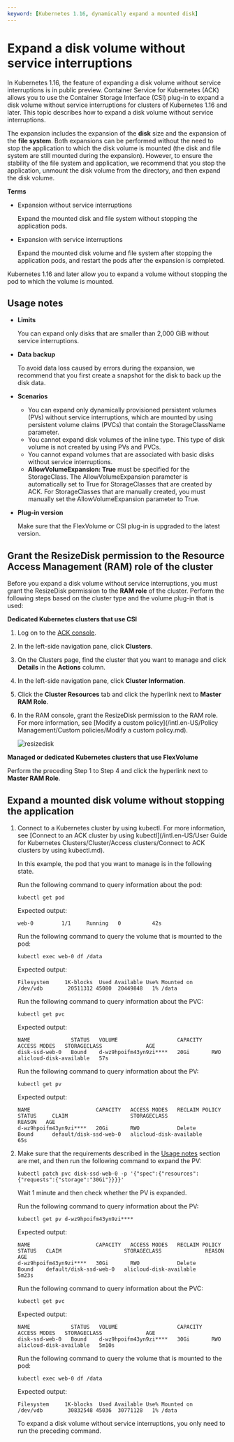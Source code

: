 ```yaml
---
keyword: [Kubernetes 1.16, dynamically expand a mounted disk]
---
```


# Expand a disk volume without service interruptions

In Kubernetes 1.16, the feature of expanding a disk volume without service interruptions is in public preview. Container Service for Kubernetes \(ACK\) allows you to use the Container Storage Interface \(CSI\) plug-in to expand a disk volume without service interruptions for clusters of Kubernetes 1.16 and later. This topic describes how to expand a disk volume without service interruptions.

The expansion includes the expansion of the **disk** size and the expansion of the **file system**. Both expansions can be performed without the need to stop the application to which the disk volume is mounted \(the disk and file system are still mounted during the expansion\). However, to ensure the stability of the file system and application, we recommend that you stop the application, unmount the disk volume from the directory, and then expand the disk volume.

**Terms**

-   Expansion without service interruptions

    Expand the mounted disk and file system without stopping the application pods.

-   Expansion with service interruptions

    Expand the mounted disk volume and file system after stopping the application pods, and restart the pods after the expansion is completed.


Kubernetes 1.16 and later allow you to expand a volume without stopping the pod to which the volume is mounted.

## Usage notes

-   **Limits**

    You can expand only disks that are smaller than 2,000 GiB without service interruptions.

-   **Data backup**

    To avoid data loss caused by errors during the expansion, we recommend that you first create a snapshot for the disk to back up the disk data.

-   **Scenarios**
    -   You can expand only dynamically provisioned persistent volumes \(PVs\) without service interruptions, which are mounted by using persistent volume claims \(PVCs\) that contain the StorageClassName parameter.
    -   You cannot expand disk volumes of the inline type. This type of disk volume is not created by using PVs and PVCs.
    -   You cannot expand volumes that are associated with basic disks without service interruptions.
    -   **AllowVolumeExpansion: True** must be specified for the StorageClass. The AllowVolumeExpansion parameter is automatically set to True for StorageClasses that are created by ACK. For StorageClasses that are manually created, you must manually set the AllowVolumeExpansion parameter to True.
-   **Plug-in version**

    Make sure that the FlexVolume or CSI plug-in is upgraded to the latest version.


## Grant the ResizeDisk permission to the Resource Access Management \(RAM\) role of the cluster

Before you expand a disk volume without service interruptions, you must grant the ResizeDisk permission to the **RAM role** of the cluster. Perform the following steps based on the cluster type and the volume plug-in that is used:

**Dedicated Kubernetes clusters that use CSI**

1.  Log on to the [ACK console](https://cs.console.aliyun.com).

2.  In the left-side navigation pane, click **Clusters**.

3.  On the Clusters page, find the cluster that you want to manage and click **Details** in the **Actions** column.

4.  In the left-side navigation pane, click **Cluster Information**.

5.  Click the **Cluster Resources** tab and click the hyperlink next to **Master RAM Role**.

6.  In the RAM console, grant the ResizeDisk permission to the RAM role. For more information, see [Modify a custom policy](/intl.en-US/Policy Management/Custom policies/Modify a custom policy.md).

    ![resizedisk](https://help-static-aliyun-doc.aliyuncs.com/assets/img/en-US/9845359951/p101021.jpg)


**Managed or dedicated Kubernetes clusters that use FlexVolume**

Perform the preceding Step 1 to Step 4 and click the hyperlink next to **Master RAM Role**.

## Expand a mounted disk volume without stopping the application

1.  Connect to a Kubernetes cluster by using kubectl. For more information, see [Connect to an ACK cluster by using kubectl](/intl.en-US/User Guide for Kubernetes Clusters/Cluster/Access clusters/Connect to ACK clusters by using kubectl.md).

    In this example, the pod that you want to manage is in the following state.

    Run the following command to query information about the pod:

    ```
    kubectl get pod
    ```

    Expected output:

    ```
    web-0         1/1     Running   0          42s
    ```

    Run the following command to query the volume that is mounted to the pod:

    ```
    kubectl exec web-0 df /data
    ```

    Expected output:

    ```
    Filesystem     1K-blocks  Used Available Use% Mounted on
    /dev/vdb        20511312 45080  20449848   1% /data
    ```

    Run the following command to query information about the PVC:

    ```
    kubectl get pvc
    ```

    Expected output:

    ```
    NAME             STATUS   VOLUME                   CAPACITY   ACCESS MODES   STORAGECLASS              AGE
    disk-ssd-web-0   Bound    d-wz9hpoifm43yn9zi****   20Gi       RWO            alicloud-disk-available   57s
    ```

    Run the following command to query information about the PV:

    ```
    kubectl get pv
    ```

    Expected output:

    ```
    NAME                     CAPACITY   ACCESS MODES   RECLAIM POLICY   STATUS     CLAIM                    STORAGECLASS              REASON   AGE
    d-wz9hpoifm43yn9zi****   20Gi       RWO            Delete           Bound      default/disk-ssd-web-0   alicloud-disk-available            65s
    ```

2.  Make sure that the requirements described in the [Usage notes](#section_p0l_kfz_nhq) section are met, and then run the following command to expand the PV:

    ```
    kubectl patch pvc disk-ssd-web-0 -p '{"spec":{"resources":{"requests":{"storage":"30Gi"}}}}'
    ```

    Wait 1 minute and then check whether the PV is expanded.

    Run the following command to query information about the PV:

    ```
    kubectl get pv d-wz9hpoifm43yn9zi****
    ```

    Expected output:

    ```
    NAME                     CAPACITY   ACCESS MODES   RECLAIM POLICY   STATUS   CLAIM                    STORAGECLASS              REASON   AGE
    d-wz9hpoifm43yn9zi****   30Gi       RWO            Delete           Bound    default/disk-ssd-web-0   alicloud-disk-available            5m23s
    ```

    Run the following command to query information about the PVC:

    ```
    kubectl get pvc
    ```

    Expected output:

    ```
    NAME             STATUS   VOLUME                   CAPACITY   ACCESS MODES   STORAGECLASS              AGE
    disk-ssd-web-0   Bound    d-wz9hpoifm43yn9zi****   30Gi       RWO            alicloud-disk-available   5m10s
    ```

    Run the following command to query the volume that is mounted to the pod:

    ```
    kubectl exec web-0 df /data
    ```

    Expected output:

    ```
    Filesystem     1K-blocks  Used Available Use% Mounted on
    /dev/vdb        30832548 45036  30771128   1% /data
    ```

    To expand a disk volume without service interruptions, you only need to run the preceding command.


